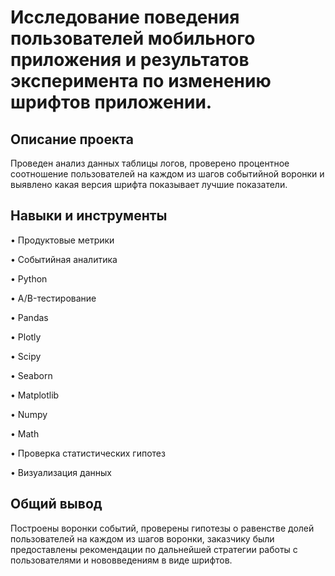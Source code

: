 # Исследование поведения пользователей мобильного приложения и результатов эксперимента по изменению шрифтов приложении.

## Описание проекта
Проведен анализ данных таблицы логов, проверено процентное соотношение пользователей на каждом из шагов событийной воронки и выявлено какая версия шрифта показывает лучшие показатели.

## Навыки и инструменты

•	Продуктовые метрики

•	Событийная аналитика

•	Python

•	A/B-тестирование

•	Pandas

•	Plotly

•	Scipy

•	Seaborn

•	Matplotlib

•	Numpy

•	Math

•	Проверка статистических гипотез

•	Визуализация данных


## Общий вывод 
Построены воронки событий, проверены гипотезы о равенстве долей пользователей на каждом из шагов воронки,
заказчику были предоставлены рекомендации по дальнейшей стратегии работы с пользователями и нововведениям в виде шрифтов.
